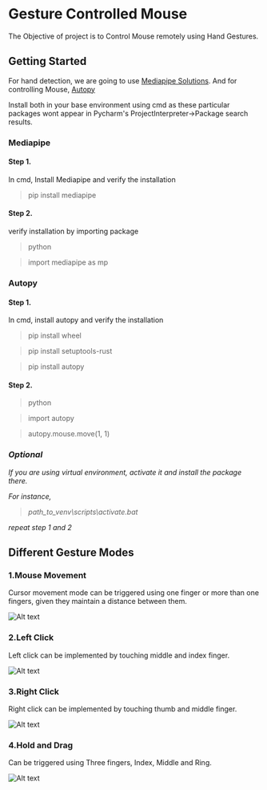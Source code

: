 # Gesture Controlled Mouse

The Objective of project is to Control Mouse remotely using Hand Gestures.

## Getting Started

For hand detection, we are going to use [Mediapipe Solutions](https://google.github.io/mediapipe/). 
And for controlling Mouse, [Autopy](https://pypi.org/project/autopy/)

Install both in your base environment using cmd as these particular packages wont appear in Pycharm's ProjectInterpreter->Package search results.

### Mediapipe
#### Step 1.

In cmd, Install Mediapipe and verify the installation

>pip install mediapipe

#### Step 2.

verify installation by importing package

>python

>import mediapipe as mp

### Autopy

#### Step 1.

In cmd, install autopy and verify the installation

>pip install wheel

>pip install setuptools-rust

>pip install autopy

#### Step 2.

>python

>import autopy

>autopy.mouse.move(1, 1)

### *Optional*

*If you are using virtual environment, activate it and install the package there.*

*For instance,*

>*path_to_venv\scripts\activate.bat*

*repeat step 1 and 2*

## Different Gesture Modes

### 1.Mouse Movement

Cursor movement mode can be triggered using one finger or more than one fingers, given they maintain a distance between them.

![Alt text](https://github.com/jayant1211/GestureControlledMouse/blob/master/results/movement.gif)

### 2.Left Click

Left click can be implemented by touching middle and index finger.

![Alt text](https://github.com/jayant1211/GestureControlledMouse/blob/master/results/left.gif)

### 3.Right Click

Right click can be implemented by touching thumb and middle finger.

![Alt text](https://github.com/jayant1211/GestureControlledMouse/blob/master/results/right.gif)

### 4.Hold and Drag

Can be triggered using Three fingers, Index, Middle and Ring.  

![Alt text](https://github.com/jayant1211/GestureControlledMouse/blob/master/results/drag.gif)
